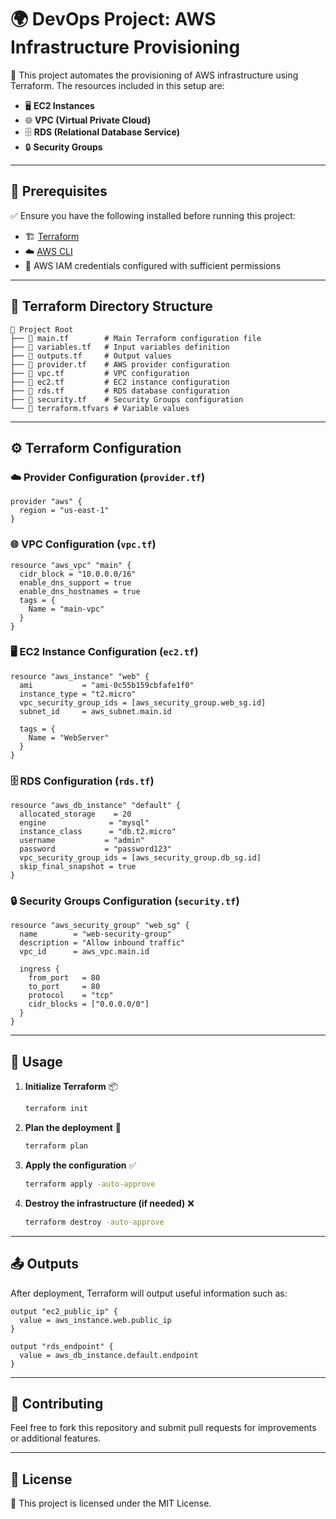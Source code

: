 # 🌍 DevOps Project: AWS Infrastructure Provisioning

🚀 This project automates the provisioning of AWS infrastructure using Terraform. The resources included in this setup are:

- 🖥️ **EC2 Instances**
- 🌐 **VPC (Virtual Private Cloud)**
- 🗄️ **RDS (Relational Database Service)**
- 🔒 **Security Groups**

---

## 📌 Prerequisites
✅ Ensure you have the following installed before running this project:
- 🏗️ [Terraform](https://developer.hashicorp.com/terraform/downloads)
- ☁️ [AWS CLI](https://aws.amazon.com/cli/)
- 🔑 AWS IAM credentials configured with sufficient permissions

---

## 📂 Terraform Directory Structure
```
📂 Project Root
├── 📄 main.tf        # Main Terraform configuration file
├── 📄 variables.tf   # Input variables definition
├── 📄 outputs.tf     # Output values
├── 📄 provider.tf    # AWS provider configuration
├── 📄 vpc.tf         # VPC configuration
├── 📄 ec2.tf         # EC2 instance configuration
├── 📄 rds.tf         # RDS database configuration
├── 📄 security.tf    # Security Groups configuration
└── 📄 terraform.tfvars # Variable values
```

---

## ⚙️ Terraform Configuration

### ☁️ Provider Configuration (`provider.tf`)
```hcl
provider "aws" {
  region = "us-east-1"
}
```

### 🌐 VPC Configuration (`vpc.tf`)
```hcl
resource "aws_vpc" "main" {
  cidr_block = "10.0.0.0/16"
  enable_dns_support = true
  enable_dns_hostnames = true
  tags = {
    Name = "main-vpc"
  }
}
```

### 🖥️ EC2 Instance Configuration (`ec2.tf`)
```hcl
resource "aws_instance" "web" {
  ami           = "ami-0c55b159cbfafe1f0"
  instance_type = "t2.micro"
  vpc_security_group_ids = [aws_security_group.web_sg.id]
  subnet_id     = aws_subnet.main.id

  tags = {
    Name = "WebServer"
  }
}
```

### 🗄️ RDS Configuration (`rds.tf`)
```hcl
resource "aws_db_instance" "default" {
  allocated_storage    = 20
  engine              = "mysql"
  instance_class      = "db.t2.micro"
  username           = "admin"
  password           = "password123"
  vpc_security_group_ids = [aws_security_group.db_sg.id]
  skip_final_snapshot = true
}
```

### 🔒 Security Groups Configuration (`security.tf`)
```hcl
resource "aws_security_group" "web_sg" {
  name        = "web-security-group"
  description = "Allow inbound traffic"
  vpc_id      = aws_vpc.main.id

  ingress {
    from_port   = 80
    to_port     = 80
    protocol    = "tcp"
    cidr_blocks = ["0.0.0.0/0"]
  }
}
```

---

## 🚀 Usage

1. **Initialize Terraform** 📦
   ```sh
   terraform init
   ```
2. **Plan the deployment** 📜
   ```sh
   terraform plan
   ```
3. **Apply the configuration** ✅
   ```sh
   terraform apply -auto-approve
   ```
4. **Destroy the infrastructure (if needed)** ❌
   ```sh
   terraform destroy -auto-approve
   ```

---

## 📤 Outputs
After deployment, Terraform will output useful information such as:
```hcl
output "ec2_public_ip" {
  value = aws_instance.web.public_ip
}

output "rds_endpoint" {
  value = aws_db_instance.default.endpoint
}
```

---

## 🤝 Contributing
Feel free to fork this repository and submit pull requests for improvements or additional features.

---

## 📜 License
📝 This project is licensed under the MIT License.
